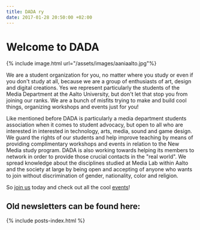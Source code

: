 ```yaml
---
title: DADA ry
date: 2017-01-28 20:50:00 +02:00
---
```

# Welcome to DADA

{% include image.html url="/assets/images/aaniaalto.jpg"%}

We are a student organization for you, no matter where you study or even if you don't study at all, because we are a group of enthusiasts of art, design and digital creations. Yes we represent particularly the students of the Media Department at the Aalto University, but don't let that stop you from joining our ranks. We are a bunch of misfits trying to make and build cool things, organizing workshops and events just for you!

Like mentioned before DADA is particularly a media department students association when it comes to student advocacy, but open to all who are interested in interested in technology, arts, media, sound and game design. We guard the rights of our students and help improve teaching by means of providing complimentary workshops and events in relation to the New Media study program. DADA is also working towards helping its members to network in order to provide those crucial contacts in the "real world". We spread knowledge about the disciplines studied at Media Lab within Aalto and the society at large by being open and accepting of anyone who wants to join without discrimination of gender, nationality, color and religion.

So [join us](/join-dada.markdown) today and check out all the cool [events](/activities.markdown)!

## Old newsletters can be found here:

{% include posts-index.html %}
